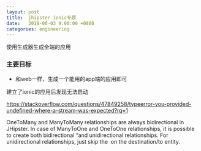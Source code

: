 ```yaml
---
layout: post
title:  jhipster ionic专题
date:   2018-06-03 9:00:00 +0800
categories: engineering
---
```

使用生成器生成全端的应用
### 主要目标
- 和web一样，生成一个能用的app端的应用即可

建立了ionic的应用后发现无法启动

https://stackoverflow.com/questions/47849258/typeerror-you-provided-undefined-where-a-stream-was-expected?rq=1



OneToMany and ManyToMany relationships are always bidirectional in JHipster. In case of ManyToOne and OneToOne relationships, it is possible to create both bidirectional “and unidirectional relationships. For unidirectional relationships, just skip the <relationship name> on the destination/to entity.
